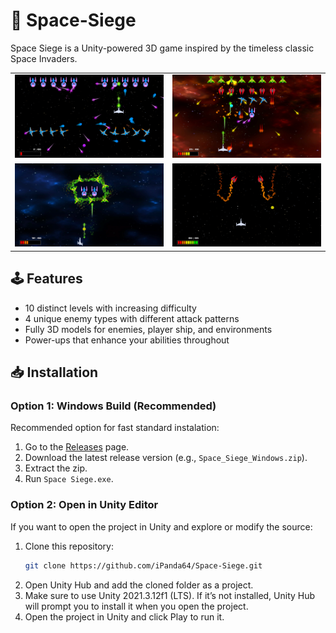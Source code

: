 # 🚀 Space-Siege
Space Siege is a Unity-powered 3D game inspired by the timeless classic Space Invaders.
<table width="100%">
  <tr>
    <td width="50%">
     <img src="https://github.com/iPanda64/Space-Siege/blob/main/Screenshots/1.png" />
    </td>
    <td width="50%">
      <img src="https://github.com/iPanda64/Space-Siege/blob/main/Screenshots/2.png" />
    </td>
  </tr>
  <tr>
    <td width="50%">
      <img src="https://github.com/iPanda64/Space-Siege/blob/main/Screenshots/3.png" />
    </td>
    <td width="50%">
     <img src="https://github.com/iPanda64/Space-Siege/blob/main/Screenshots/4.png" />
    </td>
  </tr>
</table>

## 🕹️ Features
- 10 distinct levels with increasing difficulty  
- 4 unique enemy types with different attack patterns  
- Fully 3D models for enemies, player ship, and environments  
- Power-ups that enhance your abilities throughout
  
## 📥 Installation
### Option 1: Windows Build (Recommended)
Recommended option for fast standard instalation:
1. Go to the [Releases](../../releases) page.
2. Download the latest release version (e.g., `Space_Siege_Windows.zip`).
3. Extract the zip.
4. Run `Space Siege.exe`.

### Option 2: Open in Unity Editor
If you want to open the project in Unity and explore or modify the source:

1. Clone this repository:
   ```bash
   git clone https://github.com/iPanda64/Space-Siege.git
2. Open Unity Hub and add the cloned folder as a project.
3. Make sure to use Unity 2021.3.12f1 (LTS). If it’s not installed, Unity Hub will prompt you to install it when you open the project.
4. Open the project in Unity and click Play to run it.
